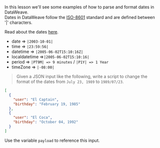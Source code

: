 In this lesson we'll see some examples of how to parse and format dates in DataWeave.<br/>
Dates in DataWeave follow the [ISO-8601](https://docs.oracle.com/javase/8/docs/api/java/time/format/DateTimeFormatter.html) standard and are defined between '|' characters.

Read about the dates [here](https://docs.mulesoft.com/mule-user-guide/v/3.7/dataweave-reference-documentation#dates).

* date => `|2003-10-01|`
* time => `|23:59:56|`
* datetime => `|2005-06-02T15:10:16Z|`
* localdatetime =>`|2005-06-02T15:10:16|`
* period => `|PT9M| => 9 minutes` / `|P1Y| => 1 Year`
* timeZone => `|-08:00|`

>Given a JSON input like the following, write a script to change the format of the dates from `July 23, 1989` to `1989/07/23`.

```JSON
[
  {
    "user": "El Captain",
    "birthday": "February 19, 1985"
  },
  {
    "user": "El Coca",
    "birthday": "October 04, 1992"
  }
]
```

Use the variable `payload` to reference this input.
